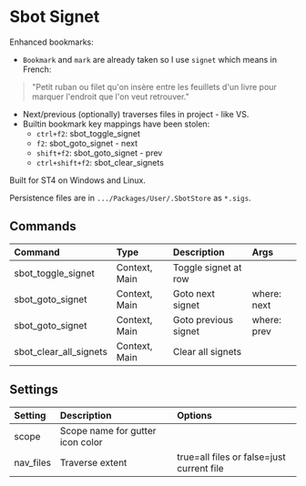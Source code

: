 # Sbot Signet

Enhanced bookmarks:
- `Bookmark` and `mark` are already taken so I use `signet` which means in French:
> "Petit ruban ou filet qu'on insère entre les feuillets d'un livre pour marquer l'endroit que l'on veut retrouver."
- Next/previous (optionally) traverses files in project - like VS.
- Builtin bookmark key mappings have been stolen:
    - `ctrl+f2`: sbot_toggle_signet
    - `f2`: sbot_goto_signet - next
    - `shift+f2`: sbot_goto_signet - prev
    - `ctrl+shift+f2`: sbot_clear_signets

Built for ST4 on Windows and Linux.

Persistence files are in `.../Packages/User/.SbotStore` as `*.sigs`.


## Commands
| Command                    | Type           | Description                   | Args             |
| :--------                  | :-------       | :-------                      | :--------        |
| sbot_toggle_signet         | Context, Main  | Toggle signet at row          |                  |
| sbot_goto_signet           | Context, Main  | Goto next signet              | where: next      |
| sbot_goto_signet           | Context, Main  | Goto previous signet          | where: prev      |
| sbot_clear_all_signets     | Context, Main  | Clear all signets             |                  |

## Settings
| Setting              | Description                          | Options                                      |
| :--------            | :-------                             | :------                                      |
| scope                | Scope name for gutter icon color     |                                              |
| nav_files            | Traverse  extent                     | true=all files or false=just current file    |
